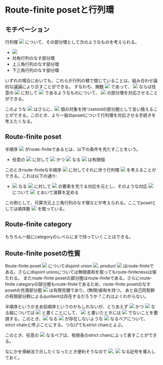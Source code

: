 # Route-finite posetと行列環
## モチベーション
行列環 <img src="https://latex.codecogs.com/gif.latex?\inline&space;\mathrm{M}_n(R)" /> について、その部分環として次のようなものを考えられる。
- <img src="https://latex.codecogs.com/gif.latex?\inline&space;\mathrm{M}_n(R)" />
- 対角行列のなす部分環
- 上三角行列のなす部分環
- 下三角行列のなす部分環

いずれの場合においても、これらが行列の積で閉じていることは、組み合わせ論的な議論により示すことができる。
すなわち、関数 <img src="https://latex.codecogs.com/gif.latex?\inline&space;f\colon&space;n\times&space;n\to&space;2" /> であって、
<img src="https://latex.codecogs.com/gif.latex?\inline&space;f(i,j)=0" /> ならば任意の <img src="https://latex.codecogs.com/gif.latex?\inline&space;k" /> 
に対して <img src="https://latex.codecogs.com/gif.latex?\inline&space;f(i,k)f(k,j)=0" /> であるようなものについて、
<img src="https://latex.codecogs.com/gif.latex?\inline&space;\mathrm{M}_n(R)" /> の部分環を対応させることができる。

このような <img src="https://latex.codecogs.com/gif.latex?\inline&space;f" /> はさらに、<img src="https://latex.codecogs.com/gif.latex?\inline&space;n" /> 個の対象を持つsetoidの部分圏として言い換えることができる。このとき、より一般のposetについて行列環を対応させる手続きを考えたくなる。

## Route-finite poset
半順序 <img src="https://latex.codecogs.com/gif.latex?\inline&space;P" /> がroute-finiteであるとは、以下の条件を充たすことをいう。
- 任意の <img src="https://latex.codecogs.com/gif.latex?\inline&space;i,j\in&space;P" /> に対して <img src="https://latex.codecogs.com/gif.latex?\inline&space;i\leq&space;k" /> かつ <img src="https://latex.codecogs.com/gif.latex?\inline&space;k\leq&space;j" /> なる 
<img src="https://latex.codecogs.com/gif.latex?\inline&space;k" /> は有限個

このときroute-finiteな半順序 <img src="https://latex.codecogs.com/gif.latex?\inline&space;P" /> に対してそれに伴う行列環 <img src="https://latex.codecogs.com/gif.latex?\inline&space;\mathrm{M}_P(R)" /> を考えることができる。これは以下の通り:
- <img src="https://latex.codecogs.com/gif.latex?\inline&space;i\leq&space;j" /> なる <img src="https://latex.codecogs.com/gif.latex?\inline&space;i,j\in&space;P" /> に対して 
<img src="https://latex.codecogs.com/gif.latex?\inline&space;R" /> の要素を充てる対応を元とし、そのような対応 <img src="https://latex.codecogs.com/gif.latex?\inline&space;f,g" /> について 
<img src="https://latex.codecogs.com/gif.latex?\inline&space;f*g(i,j)=\sum&space;_{i\leq&space;k\leq&space;j}f(i,k)g(k,j)" /> とおいて演算を定める

この例として、可算次元上三角行列のなす環などが考えられる。ここでposetとしては順序数 <img src="https://latex.codecogs.com/gif.latex?\inline&space;\omega" /> を取っている。

## Route-finite category
もちろん一般にcategoryのレベルにまで持っていくことはできる。

## Route-finite posetの性質
Route-finite poset <img src="https://latex.codecogs.com/gif.latex?\inline&space;P,Q" /> についてdisjoint union <img src="https://latex.codecogs.com/gif.latex?\inline&space;P\coprod&space;Q" />, product <img src="https://latex.codecogs.com/gif.latex?\inline&space;P\times&space;Q" /> はroute-finiteである。さらにdisjoint unionについては無限直和を取ってもroute-finitenessは保たれる。
またroute-finite posetの部分圏はroute-finiteである。さらにroute-finite categoryの部分圏もroute-finiteであるため、route-finite posetのなすposetの充満部分圏 <img src="https://latex.codecogs.com/gif.latex?\inline&space;\mathsf{RFPos}" /> は有限完備であり、(無限)直和を持つ。
あと自己同型群の有限部分群によるquotientは存在するだろうか？これはよくわからない。

半順序というかまあ前順序というのかもしれないが、とりあえず <img src="https://latex.codecogs.com/gif.latex?\inline&space;i\leq&space;j" /> かつ <img src="https://latex.codecogs.com/gif.latex?\inline&space;j&space;i" /> なる組については <img src="https://latex.codecogs.com/gif.latex?\inline&space;i\cong&space;j" /> と書くことにして、
<img src="https://latex.codecogs.com/gif.latex?\inline&space;i<j" /> と書いたときには <img src="https://latex.codecogs.com/gif.latex?\inline&space;i\cong&space;j" /> でないことを要請する。このとき、<img src="https://latex.codecogs.com/gif.latex?\inline&space;i<k<j" /> なる <img src="https://latex.codecogs.com/gif.latex?\inline&space;k" /> が存在しないような 
<img src="https://latex.codecogs.com/gif.latex?\inline&space;i<j" /> なるペアについて、strict chainと呼ぶことにする。つなげてもstrict chainとよぶ。

このとき、任意の <img src="https://latex.codecogs.com/gif.latex?\inline&space;i<j" /> なるペアは、有限長のstrict chainによって表すことができる。

なにかを帰納法で示したくなったとき便利そうなので <img src="https://latex.codecogs.com/gif.latex?\inline&space;\mathrm{length}_\mathrm{max}(i,j)" />, <img src="https://latex.codecogs.com/gif.latex?\inline&space;\mathrm{length}_\mathrm{min}(i,j)" /> なる記号を導入しておく。
